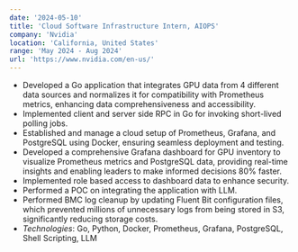 ```yaml
---
date: '2024-05-10'
title: 'Cloud Software Infrastructure Intern, AIOPS'
company: 'Nvidia'
location: 'California, United States'
range: 'May 2024 - Aug 2024'
url: 'https://www.nvidia.com/en-us/'
---
```


- Developed a Go application that integrates GPU data from 4 different data sources and normalizes it for compatibility with Prometheus metrics, enhancing data comprehensiveness and accessibility.
- Implemented client and server side RPC in Go for invoking short-lived polling jobs.
- Established and manage a cloud setup of Prometheus, Grafana, and PostgreSQL using Docker, ensuring seamless deployment and testing.
- Developed a comprehensive Grafana dashboard for GPU inventory to visualize Prometheus metrics and PostgreSQL data, providing real-time insights and enabling leaders to make informed decisions 80% faster.
- Implemented role based access to dashboard data to enhance security.
- Performed a POC on integrating the application with LLM.
- Performed BMC log cleanup by updating Fluent Bit configuration files, which prevented millions of unnecessary logs from being stored in S3, significantly reducing storage costs.
- _Technologies_: Go, Python, Docker, Prometheus, Grafana, PostgreSQL, Shell Scripting, LLM
